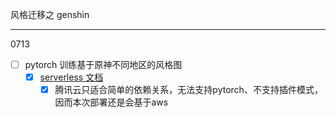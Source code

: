 风格迁移之 genshin

---

0713

- [ ] pytorch 训练基于原神不同地区的风格图
  - [x] [serverless 文档](https://www.serverless.com/cn/framework/docs/quickstart/function-dev/)
    - [x] 腾讯云只适合简单的依赖关系，无法支持pytorch、不支持插件模式，因而本次部署还是会基于aws